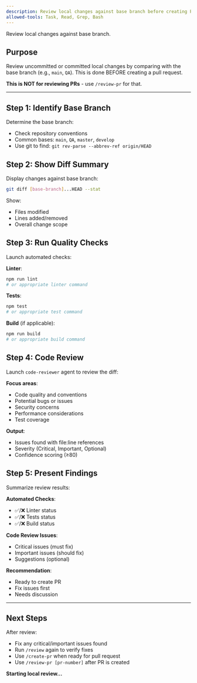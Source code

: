 ```yaml
---
description: Review local changes against base branch before creating PR
allowed-tools: Task, Read, Grep, Bash
---
```


Review local changes against base branch.

## Purpose

Review uncommitted or committed local changes by comparing with the base branch (e.g., `main`, `QA`). This is done BEFORE creating a pull request.

**This is NOT for reviewing PRs** - use `/review-pr` for that.

---

## Step 1: Identify Base Branch

Determine the base branch:
- Check repository conventions
- Common bases: `main`, `QA`, `master`, `develop`
- Use git to find: `git rev-parse --abbrev-ref origin/HEAD`

## Step 2: Show Diff Summary

Display changes against base branch:

```bash
git diff [base-branch]...HEAD --stat
```

Show:
- Files modified
- Lines added/removed
- Overall change scope

## Step 3: Run Quality Checks

Launch automated checks:

**Linter**:
```bash
npm run lint
# or appropriate linter command
```

**Tests**:
```bash
npm test
# or appropriate test command
```

**Build** (if applicable):
```bash
npm run build
# or appropriate build command
```

## Step 4: Code Review

Launch `code-reviewer` agent to review the diff:

**Focus areas**:
- Code quality and conventions
- Potential bugs or issues
- Security concerns
- Performance considerations
- Test coverage

**Output**:
- Issues found with file:line references
- Severity (Critical, Important, Optional)
- Confidence scoring (≥80)

## Step 5: Present Findings

Summarize review results:

**Automated Checks**:
- ✅/❌ Linter status
- ✅/❌ Tests status
- ✅/❌ Build status

**Code Review Issues**:
- Critical issues (must fix)
- Important issues (should fix)
- Suggestions (optional)

**Recommendation**:
- Ready to create PR
- Fix issues first
- Needs discussion

---

## Next Steps

After review:
- Fix any critical/important issues found
- Run `/review` again to verify fixes
- Use `/create-pr` when ready for pull request
- Use `/review-pr [pr-number]` after PR is created

**Starting local review...**
